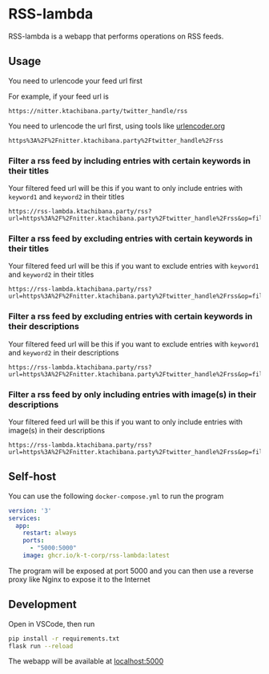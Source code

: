 # RSS-lambda
RSS-lambda is a webapp that performs operations on RSS feeds.

## Usage
You need to urlencode your feed url first

For example, if your feed url is
```
https://nitter.ktachibana.party/twitter_handle/rss
```

You need to urlencode the url first, using tools like [urlencoder.org](https://www.urlencoder.org/)
```
https%3A%2F%2Fnitter.ktachibana.party%2Ftwitter_handle%2Frss
```

### Filter a rss feed by including entries with certain keywords in their titles
Your filtered feed url will be this if you want to only include entries with `keyword1` and `keyword2` in their titles
```
https://rss-lambda.ktachibana.party/rss?url=https%3A%2F%2Fnitter.ktachibana.party%2Ftwitter_handle%2Frss&op=filter_title_incl_substrs&param=keyword1&param=keyword2
```

### Filter a rss feed by excluding entries with certain keywords in their titles
Your filtered feed url will be this if you want to exclude entries with `keyword1` and `keyword2` in their titles
```
https://rss-lambda.ktachibana.party/rss?url=https%3A%2F%2Fnitter.ktachibana.party%2Ftwitter_handle%2Frss&op=filter_title_excl_substrs&param=keyword1&param=keyword2
```

### Filter a rss feed by excluding entries with certain keywords in their descriptions
Your filtered feed url will be this if you want to exclude entries with `keyword1` and `keyword2` in their descriptions
```
https://rss-lambda.ktachibana.party/rss?url=https%3A%2F%2Fnitter.ktachibana.party%2Ftwitter_handle%2Frss&op=filter_desc_excl_substrs&param=keyword1&param=keyword2
```

### Filter a rss feed by only including entries with image(s) in their descriptions
Your filtered feed url will be this if you want to only include entries with image(s) in their descriptions
```
https://rss-lambda.ktachibana.party/rss?url=https%3A%2F%2Fnitter.ktachibana.party%2Ftwitter_handle%2Frss&op=filter_desc_cont_img
```

## Self-host

You can use the following `docker-compose.yml` to run the program
```yaml
version: '3'
services:
  app:
    restart: always
    ports:
      - "5000:5000"
    image: ghcr.io/k-t-corp/rss-lambda:latest
```

The program will be exposed at port 5000 and you can then use a reverse proxy like Nginx to expose it to the Internet

## Development

Open in VSCode, then run

```bash
pip install -r requirements.txt
flask run --reload
```

The webapp will be available at [localhost:5000](http://localhost:5000)
